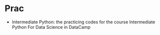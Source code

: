 # Prac

+ Intermediate Python: the practicing codes for the course Intermediate Python For Data Science in DataCamp

